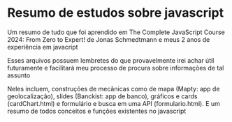 # Resumo de estudos sobre javascript
Um resumo de tudo que foi aprendido em  The Complete JavaScript Course 2024: From Zero to Expert! de Jonas Schmedtmann e meus 2 anos de experiência em javacript

Esses arquivos possuem lembretes do que provavelmente irei achar útil futuramente e facilitará meu processo de procura sobre informações de tal assunto

Neles incluem, construções de mecânicas como de mapa (Mapty: app de geolocalização), slides (Banckist: app de banco), gráficos e cards (cardChart.html) e formulário e busca em uma API (formulario.html). E um resumo de todos conceitos e funções existentes no javascript
